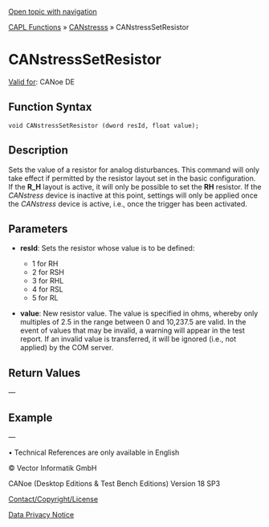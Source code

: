 [Open topic with navigation](../../../../../CANoeDEFamily.htm#Topics/CAPLFunctions/CANstress/Functions/CAPLfunctionCANstressSetResistor.md)

[CAPL Functions](../../CAPLfunctions.md) » [CANstresss](../CAPLfunctionsCANstressOverview.md) » CANstressSetResistor

# CANstressSetResistor

[Valid for](../../../Shared/FeatureAvailability.md):  CANoe DE

## Function Syntax

```plaintext
void CANstressSetResistor (dword resId, float value);
```

## Description

Sets the value of a resistor for analog disturbances. This command will only take effect if permitted by the resistor layout set in the basic configuration. If the **R_H** layout is active, it will only be possible to set the **RH** resistor. If the *CANstress* device is inactive at this point, settings will only be applied once the *CANstress* device is active, i.e., once the trigger has been activated.

## Parameters

- **resId**: Sets the resistor whose value is to be defined:
  - 1 for RH
  - 2 for RSH
  - 3 for RHL
  - 4 for RSL
  - 5 for RL

- **value**: New resistor value. The value is specified in ohms, whereby only multiples of 2.5 in the range between 0 and 10,237.5 are valid. In the event of values that may be invalid, a warning will appear in the test report. If an invalid value is transferred, it will be ignored (i.e., not applied) by the COM server.

## Return Values

—

## Example

—

•  Technical References are only available in English

© Vector Informatik GmbH

CANoe (Desktop Editions & Test Bench Editions) Version 18 SP3

[Contact/Copyright/License](../../../Shared/ContactCopyrightLicense.md)

[Data Privacy Notice](https://www.vector.com/int/en/company/get-info/privacy-policy/)